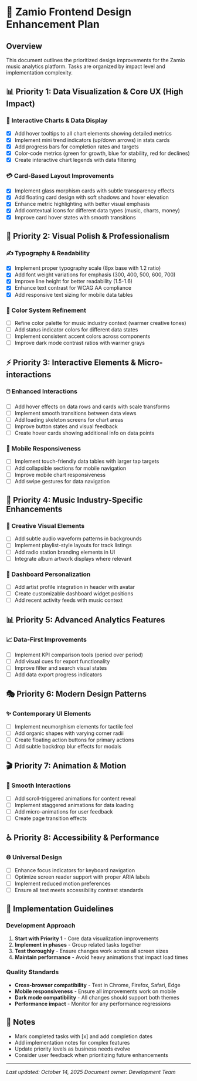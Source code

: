# 🎨 Zamio Frontend Design Enhancement Plan

## Overview
This document outlines the prioritized design improvements for the Zamio music analytics platform. Tasks are organized by impact level and implementation complexity.

## 📊 Priority 1: Data Visualization & Core UX (High Impact)

### 🎯 Interactive Charts & Data Display
- [x] Add hover tooltips to all chart elements showing detailed metrics
- [x] Implement mini trend indicators (up/down arrows) in stats cards
- [x] Add progress bars for completion rates and targets
- [x] Color-code metrics (green for growth, blue for stability, red for declines)
- [x] Create interactive chart legends with data filtering

### 💳 Card-Based Layout Improvements
- [x] Implement glass morphism cards with subtle transparency effects
- [x] Add floating card design with soft shadows and hover elevation
- [x] Enhance metric highlighting with better visual emphasis
- [x] Add contextual icons for different data types (music, charts, money)
- [x] Improve card hover states with smooth transitions

## 🎨 Priority 2: Visual Polish & Professionalism

### ✍️ Typography & Readability
- [x] Implement proper typography scale (8px base with 1.2 ratio)
- [x] Add font weight variations for emphasis (300, 400, 500, 600, 700)
- [x] Improve line height for better readability (1.5-1.6)
- [x] Enhance text contrast for WCAG AA compliance
- [x] Add responsive text sizing for mobile data tables

### 🎨 Color System Refinement
- [ ] Refine color palette for music industry context (warmer creative tones)
- [ ] Add status indicator colors for different data states
- [ ] Implement consistent accent colors across components
- [ ] Improve dark mode contrast ratios with warmer grays

## ⚡ Priority 3: Interactive Elements & Micro-interactions

### 🖱️ Enhanced Interactions
- [ ] Add hover effects on data rows and cards with scale transforms
- [ ] Implement smooth transitions between data views
- [ ] Add loading skeleton screens for chart areas
- [ ] Improve button states and visual feedback
- [ ] Create hover cards showing additional info on data points

### 📱 Mobile Responsiveness
- [ ] Implement touch-friendly data tables with larger tap targets
- [ ] Add collapsible sections for mobile navigation
- [ ] Improve mobile chart responsiveness
- [ ] Add swipe gestures for data navigation

## 🎵 Priority 4: Music Industry-Specific Enhancements

### 🎼 Creative Visual Elements
- [ ] Add subtle audio waveform patterns in backgrounds
- [ ] Implement playlist-style layouts for track listings
- [ ] Add radio station branding elements in UI
- [ ] Integrate album artwork displays where relevant

### 👤 Dashboard Personalization
- [ ] Add artist profile integration in header with avatar
- [ ] Create customizable dashboard widget positions
- [ ] Add recent activity feeds with music context

## 📊 Priority 5: Advanced Analytics Features

### 📈 Data-First Improvements
- [ ] Implement KPI comparison tools (period over period)
- [ ] Add visual cues for export functionality
- [ ] Improve filter and search visual states
- [ ] Add data export progress indicators

## 🎭 Priority 6: Modern Design Patterns

### ✨ Contemporary UI Elements
- [ ] Implement neumorphism elements for tactile feel
- [ ] Add organic shapes with varying corner radii
- [ ] Create floating action buttons for primary actions
- [ ] Add subtle backdrop blur effects for modals

## 🎬 Priority 7: Animation & Motion

### 🌊 Smooth Interactions
- [ ] Add scroll-triggered animations for content reveal
- [ ] Implement staggered animations for data loading
- [ ] Add micro-animations for user feedback
- [ ] Create page transition effects

## ♿ Priority 8: Accessibility & Performance

### 🌐 Universal Design
- [ ] Enhance focus indicators for keyboard navigation
- [ ] Optimize screen reader support with proper ARIA labels
- [ ] Implement reduced motion preferences
- [ ] Ensure all text meets accessibility contrast standards

## 🚀 Implementation Guidelines

### Development Approach
1. **Start with Priority 1** - Core data visualization improvements
2. **Implement in phases** - Group related tasks together
3. **Test thoroughly** - Ensure changes work across all screen sizes
4. **Maintain performance** - Avoid heavy animations that impact load times

### Quality Standards
- **Cross-browser compatibility** - Test in Chrome, Firefox, Safari, Edge
- **Mobile responsiveness** - Ensure all improvements work on mobile
- **Dark mode compatibility** - All changes should support both themes
- **Performance impact** - Monitor for any performance regressions

## 📝 Notes
- Mark completed tasks with [x] and add completion dates
- Add implementation notes for complex features
- Update priority levels as business needs evolve
- Consider user feedback when prioritizing future enhancements

---

*Last updated: October 14, 2025*
*Document owner: Development Team*
